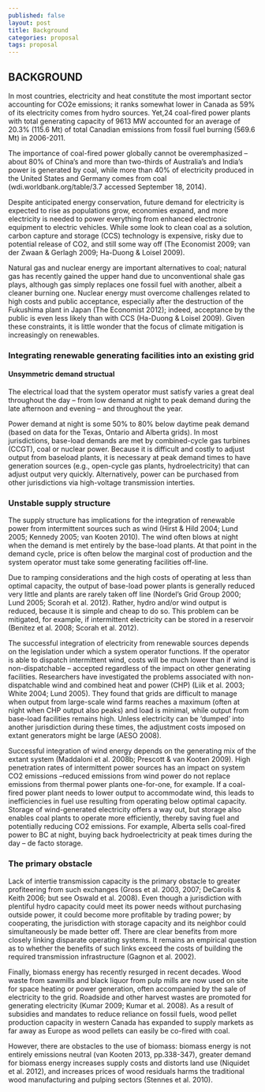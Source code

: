 ```yaml
---
published: false
layout: post
title: Background
categories: proposal
tags: proposal
---
```

## BACKGROUND


In most countries, electricity and heat constitute the most important sector accounting for CO2e emissions; it ranks somewhat lower in Canada as 59% of its electricity comes from hydro sources. Yet,24 coal-fired power plants with total generating capacity of 9613 MW accounted for an average of 20.3% (115.6 Mt) of total Canadian emissions from fossil fuel burning (569.6 Mt) in 2006-2011. 

The importance of coal-fired power globally cannot be overemphasized – about 80% of China’s and more than two-thirds of Australia’s and India’s power is generated by coal, while more than 40% of electricity produced in the United States and Germany comes from coal (wdi.worldbank.org/table/3.7 accessed
September 18, 2014). 

Despite anticipated energy conservation, future demand for electricity is expected to rise as populations grow, economies expand, and more electricity is needed to power everything from enhanced electronic equipment to electric vehicles. While some look to clean coal as a solution, carbon capture and storage (CCS) technology is expensive, risky due to potential release of CO2, and still some way off (The Economist 2009; van der Zwaan & Gerlagh 2009; Ha-Duong & Loisel 2009). 

Natural gas and nuclear energy are important alternatives to coal; natural gas has recently gained the upper hand due to unconventional shale gas plays, although gas simply replaces one fossil fuel with another, albeit a cleaner burning one. Nuclear energy must overcome challenges related to high costs and public acceptance, especially after the destruction of the Fukushima plant in Japan (The Economist 2012); indeed, acceptance by the public is even less likely than with CCS (Ha-Duong & Loisel 2009). Given these constraints, it is little wonder that the focus of climate mitigation is increasingly on renewables.

### Integrating renewable generating facilities into an existing grid


#### Unsymmetric demand structual
The electrical load that the system operator must satisfy varies a great deal throughout the day – from low demand at night to peak demand during the late afternoon and evening – and throughout the year. 

Power demand at night is some 50% to 80% below daytime peak demand (based on data for the Texas, Ontario and Alberta grids). In most jurisdictions, base-load demands are met by combined-cycle gas turbines (CCGT), coal or nuclear power. Because it is difficult and costly to adjust output from baseload plants, it is necessary at peak demand times to have generation sources (e.g., open-cycle gas plants, hydroelectricity) that can adjust output very quickly. Alternatively, power can be purchased from other jurisdictions via high-voltage transmission interties.

### Unstable supply structure
The supply structure has implications for the integration of renewable power from intermittent sources such as wind (Hirst & Hild 2004; Lund 2005; Kennedy 2005; van Kooten 2010). The wind often blows at night when the demand is met entirely by the base-load plants. At that point in the demand cycle, price is often below the marginal cost of production and the system operator must take some generating facilities off-line. 

Due to ramping considerations and the high costs of operating at less than optimal capacity, the output of base-load power plants is generally reduced very little and plants are rarely taken off line (Nordel’s Grid Group 2000; Lund 2005; Scorah et al. 2012). Rather, hydro and/or wind output is reduced, because it is simple and cheap to do so. This problem can be mitigated, for
example, if intermittent electricity can be stored in a reservoir (Benitez et al. 2008; Scorah et al. 2012).

The successful integration of electricity from renewable sources depends on the legislation under which a system operator functions. If the operator is able to dispatch intermittent wind, costs will be much lower than if wind is non-dispatchable – accepted regardless of the impact on other generating
facilities. Researchers have investigated the problems associated with non-dispatchable wind and combined heat and power (CHP) (Liik et al. 2003; White 2004; Lund 2005). They found that grids are difficult to manage when output from large-scale wind farms reaches a maximum (often at night when
CHP output also peaks) and load is minimal, while output from base-load facilities remains high. Unless electricity can be ‘dumped’ into another jurisdiction during these times, the adjustment costs imposed on extant generators might be large (AESO 2008). 

Successful integration of wind energy depends on the generating mix of the extant system (Maddaloni et al. 2008b; Prescott & van Kooten 2009). High penetration rates of intermittent power sources has an impact on system CO2 emissions –reduced emissions from wind power do not replace emissions from thermal power plants one-for-one, for example. If a coal-fired power plant needs to lower output to accommodate wind, this leads to inefficiencies in fuel use resulting from operating below optimal capacity. Storage of wind-generated electricity offers a way out, but storage also enables coal plants to operate more efficiently, thereby saving fuel and potentially reducing CO2 emissions. For example, Alberta sells coal-fired power to BC at
night, buying back hydroelectricity at peak times during the day – de facto storage. 

### The primary obstacle
Lack of intertie transmission capacity is the primary obstacle to greater profiteering from such exchanges (Gross et al. 2003, 2007; DeCarolis & Keith 2006; but see Oswald et al. 2008). Even though a jurisdiction with plentiful hydro capacity could meet its power needs without purchasing outside power, it could become more profitable by trading power; by cooperating, the jurisdiction with storage capacity and its neighbor could simultaneously be made better off. There are clear benefits from more closely linking disparate
operating systems. It remains an empirical question as to whether the benefits of such links exceed the costs of building the required transmission infrastructure (Gagnon et al. 2002).


Finally, biomass energy has recently resurged in recent decades. Wood waste from sawmills and black liquor from pulp mills are now used on site for space heating or power generation, often accompanied by the sale of electricity to the grid. Roadside and other harvest wastes are promoted for generating electricity (Kumar 2009; Kumar et al. 2008). As a result of subsidies and mandates to reduce reliance on fossil fuels, wood pellet production capacity in western Canada has expanded to supply markets as far away as Europe as wood pellets can easily be co-fired with coal. 

However, there are obstacles to the use of biomass: biomass energy is not entirely emissions neutral (van Kooten 2013, pp.338-347), greater demand for biomass energy increases supply costs and distorts land use (Niquidet
et al. 2012), and increases prices of wood residuals harms the traditional wood manufacturing and
pulping sectors (Stennes et al. 2010).
